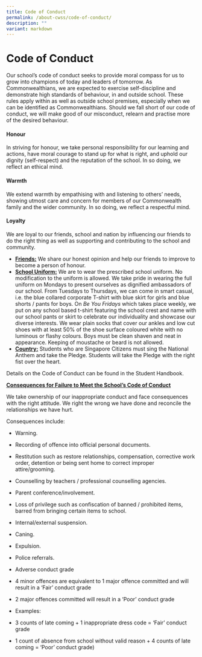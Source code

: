 ```yaml
---
title: Code of Conduct
permalink: /about-cwss/code-of-conduct/
description: ""
variant: markdown
---
```

Code of Conduct
===============

Our school’s code of conduct seeks to provide moral compass for us to grow into champions of today and leaders of tomorrow. As Commonwealthians, we are expected to exercise self-discipline and demonstrate high standards of behaviour, in and outside school. These rules apply within as well as outside school premises, especially when we can be identified as Commonwealthians. Should we fall short of our code of conduct, we will make good of our misconduct, relearn and practise more of the desired behaviour.  
  

#### Honour

In striving for honour, we take personal responsibility for our learning and actions, have moral courage to stand up for what is right, and uphold our dignity (self-respect) and the reputation of the school. In so doing, we reflect an ethical mind.  

  

#### Warmth&nbsp;

We extend warmth by empathising with and listening to others’ needs, showing utmost care and concern for members of our Commonwealth family and the wider community. In so doing, we reflect a respectful mind. &nbsp;&nbsp;

  

#### Loyalty&nbsp;

We are loyal to our friends, school and nation by influencing our friends to do the right thing as well as supporting and contributing to the school and community.  

*   **<u>Friends:</u>**&nbsp;We share our honest opinion and help our friends to improve to become a person of honour.
*   **<u>School Uniform:</u>**&nbsp;We are to wear the prescribed school uniform. No modification to the uniform is allowed. We take pride in wearing the full uniform on Mondays to present ourselves as dignified ambassadors of our school. From Tuesdays to Thursdays, we can come in smart casual, i.e. the blue collared corporate T-shirt with blue skirt for girls and blue shorts / pants for boys. On *Be You Fridays* which takes place weekly, we put on any school based t-shirt featuring the school crest and name with our school pants or skirt to celebrate our individuality and showcase our diverse interests. We wear plain socks that cover our ankles and low cut shoes with at least 50% of the shoe surface coloured white with no luminous or flashy colours. Boys must be clean shaven and neat in appearance. Keeping of moustache or beard is not allowed.&nbsp;
*   **<u>Country:</u>**&nbsp;Students who are Singapore Citizens must sing the National Anthem and take the Pledge. Students will take the Pledge with the right fist over the heart.&nbsp;

  

Details on the Code of Conduct can be found in the Student Handbook. &nbsp;&nbsp;

  

**<u>Consequences for Failure to Meet the School’s Code of Conduct</u>**&nbsp;

We take ownership of our inappropriate conduct and face consequences with the right attitude. We right the wrong we have done and reconcile the relationships we have hurt.

  

Consequences include:&nbsp;

*   Warning.&nbsp;
*   Recording of offence into official personal documents.&nbsp;
*   Restitution such as restore relationships, compensation, corrective work order, detention or being sent home to correct improper attire/grooming.&nbsp;
*   Counselling by teachers / professional counselling agencies.&nbsp;
*   Parent conference/involvement.&nbsp;
*   Loss of privilege such as confiscation of banned / prohibited items, barred from bringing certain items to school.&nbsp;
*   Internal/external suspension.&nbsp;
*   Caning.&nbsp;
*   Expulsion.&nbsp;
*   Police referrals.&nbsp;
*   Adverse conduct grade&nbsp;

*   4 minor offences are equivalent to 1 major offence committed and will result in a ‘Fair’ conduct grade&nbsp;
*   2 major offences committed will result in a ‘Poor’ conduct grade

*   Examples:&nbsp;  
    

*   3 counts of late coming + 1 inappropriate dress code = ‘Fair’ conduct grade&nbsp;
*   1 count of absence from school without valid reason + 4 counts of late coming = ‘Poor’ conduct grade)
